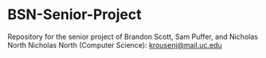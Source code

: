 # BSN-Senior-Project
Repository for the senior project of Brandon Scott, Sam Puffer, and Nicholas North
Nicholas North (Computer Science): krousenj@mail.uc.edu
